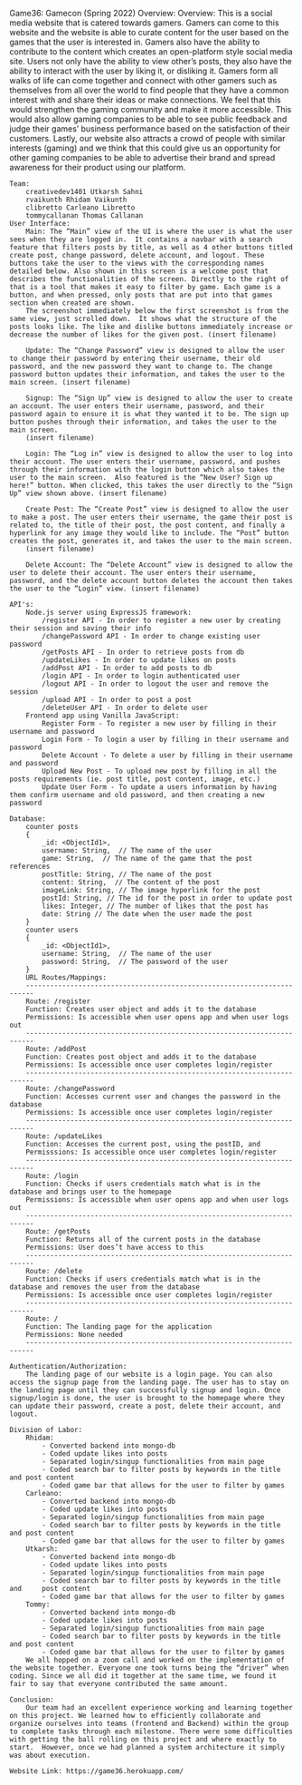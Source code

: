 Game36: Gamecon (Spring 2022)
    Overview: 
        Overview: 
        This is a social media website that is catered towards gamers. Gamers can come to this website and the website is able to curate content for the user based on the games that the user is interested in. Gamers also have the ability to contribute to the content which creates an open-platform style social media site.  Users not only have the ability to view other’s posts, they also have the ability to interact with the user by liking it, or disliking it. Gamers form all walks of life can come together and connect with other gamers such as themselves from all over the world to find people that they have a common interest with and share their ideas or make connections. We feel that this would strengthen the gaming community and make it more accessible. This would also allow gaming companies to be able to see public feedback and judge their games’ business performance based on the satisfaction of their customers. Lastly, our website also attracts a crowd of people with similar interests (gaming) and we think that this could give us an opportunity for other gaming companies to be able to advertise their brand and spread awareness for their product using our platform.

    Team: 
        creativedev1401 Utkarsh Sahni
        rvaikunth Rhidam Vaikunth
        clibretto Carleano Libretto
        tommycallanan Thomas Callanan
    User Interface:
        Main: The “Main” view of the UI is where the user is what the user sees when they are logged in.  It contains a navbar with a search feature that filters posts by title, as well as 4 other buttons titled create post, change password, delete account, and logout. These buttons take the user to the views with the corresponding names detailed below. Also shown in this screen is a welcome post that describes the functionalities of the screen. Directly to the right of that is a tool that makes it easy to filter by game. Each game is a button, and when pressed, only posts that are put into that games section when created are shown. 
        The screenshot immediately below the first screenshot is from the same view, just scrolled down.  It shows what the structure of the posts looks like. The like and dislike buttons immediately increase or decrease the number of likes for the given post. (insert filename)

        Update: The “Change Password” view is designed to allow the user to change their password by entering their username, their old password, and the new password they want to change to. The change password button updates their information, and takes the user to the main screen. (insert filename)

        Signup: The “Sign Up” view is designed to allow the user to create an account. The user enters their username, password, and their password again to ensure it is what they wanted it to be. The sign up button pushes through their information, and takes the user to the main screen.
        (insert filename)

        Login: The “Log in” view is designed to allow the user to log into their account. The user enters their username, password, and pushes through their information with the login button which also takes the user to the main screen.  Also featured is the “New User? Sign up here!” button. When clicked, this takes the user directly to the “Sign Up” view shown above. (insert filename)

        Create Post: The “Create Post” view is designed to allow the user to make a post. The user enters their username, the game their post is related to, the title of their post, the post content, and finally a hyperlink for any image they would like to include. The “Post” button creates the post, generates it, and takes the user to the main screen.
        (insert filename)

        Delete Account: The “Delete Account” view is designed to allow the user to delete their account. The user enters their username, password, and the delete account button deletes the account then takes the user to the “Login” view. (insert filename)

    API's:
        Node.js server using ExpressJS framework:
            /register API - In order to register a new user by creating their session and saving their info
            /changePassword API - In order to change existing user password
            /getPosts API - In order to retrieve posts from db
            /updateLikes - In order to update likes on posts
            /addPost API - In order to add posts to db
            /login API - In order to login authenticated user
            /logout API - In order to logout the user and remove the session
            /upload API - In order to post a post
            /deleteUser API - In order to delete user
        Frontend app using Vanilla JavaScript:
            Register Form - To register a new user by filling in their username and password
            Login Form - To login a user by filling in their username and password
            Delete Account - To delete a user by filling in their username and password
            Upload New Post - To upload new post by filling in all the posts requirements (ie. post title, post content, image, etc.)
            Update User Form - To update a users information by having them confirm username and old password, and then creating a new password

    Database:
        counter posts
        {
            _id: <ObjectId1>,
            username: String,  // The name of the user
            game: String,  // The name of the game that the post references
            postTitle: String, // The name of the post
            content: String,  // The content of the post
            imageLink: String, // The image hyperlink for the post
            postId: String, // The id for the post in order to update post
            likes: Integer, // The number of likes that the post has
            date: String // The date when the user made the post
        }
        counter users
        {
            _id: <ObjectId1>,
            username: String,  // The name of the user
            password: String,  // The password of the user
        }
        URL Routes/Mappings:
        ------------------------------------------------------------------------
        Route: /register
        Function: Creates user object and adds it to the database
        Permissions: Is accessible when user opens app and when user logs out
        ------------------------------------------------------------------------
        Route: /addPost
        Function: Creates post object and adds it to the database
        Permissions: Is accessible once user completes login/register
        ------------------------------------------------------------------------
        Route: /changePassword
        Function: Accesses current user and changes the password in the database
        Permissions: Is accessible once user completes login/register
        ------------------------------------------------------------------------
        Route: /updateLikes
        Function: Accesses the current post, using the postID, and 
        Permisssions: Is accessible once user completes login/register
        ------------------------------------------------------------------------
        Route: /login
        Function: Checks if users credentials match what is in the database and brings user to the homepage
        Permissions: Is accessible when user opens app and when user logs out
        ------------------------------------------------------------------------
        Route: /getPosts
        Function: Returns all of the current posts in the database
        Permissions: User does’t have access to this
        ------------------------------------------------------------------------
        Route: /delete
        Function: Checks if users credentials match what is in the database and removes the user from the database
        Permissions: Is accessible once user completes login/register
        ------------------------------------------------------------------------
        Route: /
        Function: The landing page for the application
        Permissions: None needed
        ------------------------------------------------------------------------

    Authentication/Authorization: 
        The landing page of our website is a login page. You can also access the signup page from the landing page. The user has to stay on the landing page until they can successfully signup and login. Once signup/login is done, the user is brought to the homepage where they can update their password, create a post, delete their account, and logout.

    Division of Labor:
        Rhidam: 
            - Converted backend into mongo-db
            - Coded update likes into posts
            - Separated login/singup functionalities from main page
            - Coded search bar to filter posts by keywords in the title and post content
            - Coded game bar that allows for the user to filter by games
        Carleano: 
            - Converted backend into mongo-db
            - Coded update likes into posts
            - Separated login/singup functionalities from main page
            - Coded search bar to filter posts by keywords in the title and post content
            - Coded game bar that allows for the user to filter by games
        Utkarsh: 
            - Converted backend into mongo-db
            - Coded update likes into posts
            - Separated login/singup functionalities from main page
            - Coded search bar to filter posts by keywords in the title and     post content
            - Coded game bar that allows for the user to filter by games
        Tommy:
            - Converted backend into mongo-db
            - Coded update likes into posts
            - Separated login/singup functionalities from main page
            - Coded search bar to filter posts by keywords in the title and post content
            - Coded game bar that allows for the user to filter by games
        We all hopped on a zoom call and worked on the implementation of the website together. Everyone one took turns being the “driver” when coding. Since we all did it together at the same time, we found it fair to say that everyone contributed the same amount.

    Conclusion: 
        Our team had an excellent experience working and learning together on this project. We learned how to efficiently collaborate and organize ourselves into teams (frontend and Backend) within the group to complete tasks through each milestone. There were some difficulties with getting the ball rolling on this project and where exactly to start.  However, once we had planned a system architecture it simply was about execution.

    Website Link: https://game36.herokuapp.com/